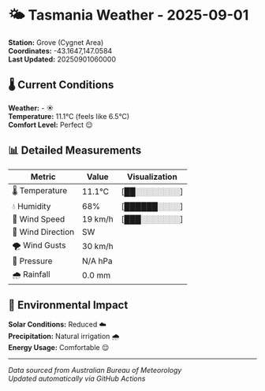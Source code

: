 # 🌤️ Tasmania Weather - 2025-09-01

**Station:** Grove (Cygnet Area)  
**Coordinates:** -43.1647,147.0584  
**Last Updated:** 20250901060000

## 🌡️ Current Conditions

**Weather:** - ☀️  
**Temperature:** 11.1°C (feels like 6.5°C)  
**Comfort Level:** Perfect 😌

## 📊 Detailed Measurements

| Metric | Value | Visualization |
|--------|-------|---------------|
| 🌡️ Temperature | 11.1°C | [██░░░░░░░░] |
| 💧 Humidity | 68% | [██████░░░░] |
| 💨 Wind Speed | 19 km/h | [███░░░░░░░] |
| 🧭 Wind Direction | SW | |
| 🌪️ Wind Gusts | 30 km/h | |
| 🔽 Pressure | N/A hPa | |
| 🌧️ Rainfall | 0.0 mm | |

## 🌱 Environmental Impact

**Solar Conditions:** Reduced ☁️  
**Precipitation:** Natural irrigation 🌧️  
**Energy Usage:** Comfortable 😌

---
*Data sourced from Australian Bureau of Meteorology*  
*Updated automatically via GitHub Actions*
